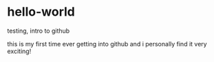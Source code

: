 # hello-world
testing, intro to github

this is my first time ever getting into github and i personally find it very exciting!
